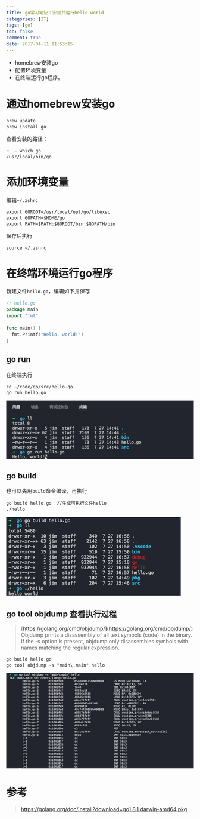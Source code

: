 ```yaml
---
title: go学习笔记：安装并运行hello world
categories: [IT]
tags: [go]
toc: false
comment: true
date: 2017-04-11 11:53:15
---
```




- homebrew安装go
- 配置环境变量
- 在终端运行go程序。


<!--more-->

# 通过homebrew安装go

```shell
brew update
brew install go
```

查看安装的路径：

```shell
➜  ~ which go
/usr/local/bin/go
```



# 添加环境变量

编辑`~/.zshrc`

```
export GOROOT=/usr/local/opt/go/libexec
export GOPATH=$HOME/go
export PATH=$PATH:$GOROOT/bin:$GOPATH/bin
```
保存后执行

```
source ~/.zshrc
```


# 在终端环境运行go程序

新建文件`hello.go`，编辑如下并保存
``` go ~/code/go/src/hello.go
// hello.go
package main
import "fmt"

func main() {
  fmt.Printf("Hello, world!")
}
```

## go run
在终端执行
```shell
cd ~/code/go/src/hello.go
go run hello.go
```
<img src="go-study-note-install-on-mac/20170727150113791458287.png"/>


## go build
也可以先用`build`命令编译，再执行

```
go build hello.go  //生成可执行文件hello
./hello
```

<img src="go-study-note-install-on-mac/20170727150114608372047.png" />


## go tool objdump 查看执行过程

>[https://golang.org/cmd/objdump/](https://golang.org/cmd/objdump/)
> Objdump prints a disassembly of all text symbols (code) in the binary. If the -s option is present, objdump only disassembles symbols with names matching the regular expression.

```
go build hello.go
go tool objdump -s "main\.main" hello
```

<img src="go-study-note-install-on-mac/20170727150114621467973.png" />

# 参考
>https://golang.org/doc/install?download=go1.8.1.darwin-amd64.pkg

